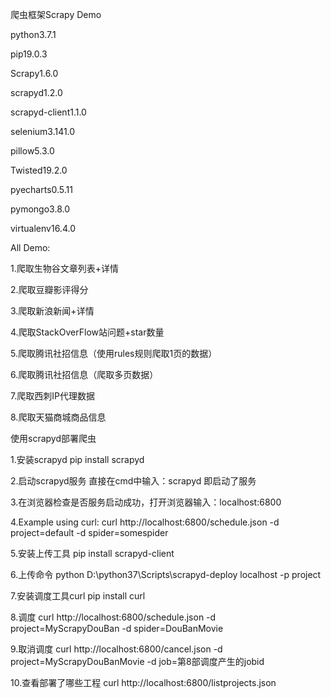 爬虫框架Scrapy Demo

python3.7.1

pip19.0.3

Scrapy1.6.0

scrapyd1.2.0

scrapyd-client1.1.0

selenium3.141.0

pillow5.3.0

Twisted19.2.0

pyecharts0.5.11

pymongo3.8.0

virtualenv16.4.0

All Demo:

1.爬取生物谷文章列表+详情

2.爬取豆瓣影评得分

3.爬取新浪新闻+详情

4.爬取StackOverFlow站问题+star数量

5.爬取腾讯社招信息（使用rules规则爬取1页的数据）

6.爬取腾讯社招信息（爬取多页数据）

7.爬取西刺IP代理数据

8.爬取天猫商城商品信息



使用scrapyd部署爬虫

1.安装scrapyd
pip install scrapyd

2.启动scrapyd服务
直接在cmd中输入：scrapyd 即启动了服务

3.在浏览器检查是否服务启动成功，打开浏览器输入：localhost:6800

4.Example using curl:
curl http://localhost:6800/schedule.json -d project=default -d spider=somespider

5.安装上传工具
pip install scrapyd-client

6.上传命令
python D:\python37\Scripts\scrapyd-deploy localhost -p project

7.安装调度工具curl
pip install curl

8.调度
curl http://localhost:6800/schedule.json -d project=MyScrapyDouBan -d spider=DouBanMovie

9.取消调度
curl http://localhost:6800/cancel.json -d project=MyScrapyDouBanMovie -d job=第8部调度产生的jobid

10.查看部署了哪些工程
curl http://localhost:6800/listprojects.json



